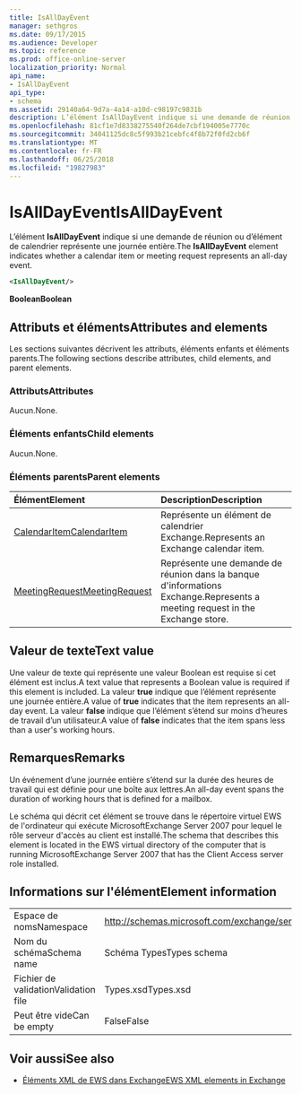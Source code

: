 ```yaml
---
title: IsAllDayEvent
manager: sethgros
ms.date: 09/17/2015
ms.audience: Developer
ms.topic: reference
ms.prod: office-online-server
localization_priority: Normal
api_name:
- IsAllDayEvent
api_type:
- schema
ms.assetid: 29140a64-9d7a-4a14-a10d-c98197c9831b
description: L’élément IsAllDayEvent indique si une demande de réunion ou d’élément de calendrier représente une journée entière.
ms.openlocfilehash: 81cf1e7d8338275540f264de7cbf194005e7770c
ms.sourcegitcommit: 34041125dc8c5f993b21cebfc4f8b72f0fd2cb6f
ms.translationtype: MT
ms.contentlocale: fr-FR
ms.lasthandoff: 06/25/2018
ms.locfileid: "19827983"
---
```

# <a name="isalldayevent"></a><span data-ttu-id="d4565-103">IsAllDayEvent</span><span class="sxs-lookup"><span data-stu-id="d4565-103">IsAllDayEvent</span></span>

<span data-ttu-id="d4565-104">L’élément **IsAllDayEvent** indique si une demande de réunion ou d’élément de calendrier représente une journée entière.</span><span class="sxs-lookup"><span data-stu-id="d4565-104">The **IsAllDayEvent** element indicates whether a calendar item or meeting request represents an all-day event.</span></span> 
  
```xml
<IsAllDayEvent/>
```

 <span data-ttu-id="d4565-105">**Boolean**</span><span class="sxs-lookup"><span data-stu-id="d4565-105">**Boolean**</span></span>
## <a name="attributes-and-elements"></a><span data-ttu-id="d4565-106">Attributs et éléments</span><span class="sxs-lookup"><span data-stu-id="d4565-106">Attributes and elements</span></span>

<span data-ttu-id="d4565-107">Les sections suivantes décrivent les attributs, éléments enfants et éléments parents.</span><span class="sxs-lookup"><span data-stu-id="d4565-107">The following sections describe attributes, child elements, and parent elements.</span></span>
  
### <a name="attributes"></a><span data-ttu-id="d4565-108">Attributs</span><span class="sxs-lookup"><span data-stu-id="d4565-108">Attributes</span></span>

<span data-ttu-id="d4565-109">Aucun.</span><span class="sxs-lookup"><span data-stu-id="d4565-109">None.</span></span>
  
### <a name="child-elements"></a><span data-ttu-id="d4565-110">Éléments enfants</span><span class="sxs-lookup"><span data-stu-id="d4565-110">Child elements</span></span>

<span data-ttu-id="d4565-111">Aucun.</span><span class="sxs-lookup"><span data-stu-id="d4565-111">None.</span></span>
  
### <a name="parent-elements"></a><span data-ttu-id="d4565-112">Éléments parents</span><span class="sxs-lookup"><span data-stu-id="d4565-112">Parent elements</span></span>

|<span data-ttu-id="d4565-113">**Élément**</span><span class="sxs-lookup"><span data-stu-id="d4565-113">**Element**</span></span>|<span data-ttu-id="d4565-114">**Description**</span><span class="sxs-lookup"><span data-stu-id="d4565-114">**Description**</span></span>|
|:-----|:-----|
|[<span data-ttu-id="d4565-115">CalendarItem</span><span class="sxs-lookup"><span data-stu-id="d4565-115">CalendarItem</span></span>](calendaritem.md) <br/> |<span data-ttu-id="d4565-116">Représente un élément de calendrier Exchange.</span><span class="sxs-lookup"><span data-stu-id="d4565-116">Represents an Exchange calendar item.</span></span>  <br/> |
|[<span data-ttu-id="d4565-117">MeetingRequest</span><span class="sxs-lookup"><span data-stu-id="d4565-117">MeetingRequest</span></span>](meetingrequest.md) <br/> |<span data-ttu-id="d4565-118">Représente une demande de réunion dans la banque d'informations Exchange.</span><span class="sxs-lookup"><span data-stu-id="d4565-118">Represents a meeting request in the Exchange store.</span></span>  <br/> |
   
## <a name="text-value"></a><span data-ttu-id="d4565-119">Valeur de texte</span><span class="sxs-lookup"><span data-stu-id="d4565-119">Text value</span></span>

<span data-ttu-id="d4565-120">Une valeur de texte qui représente une valeur Boolean est requise si cet élément est inclus.</span><span class="sxs-lookup"><span data-stu-id="d4565-120">A text value that represents a Boolean value is required if this element is included.</span></span> <span data-ttu-id="d4565-121">La valeur **true** indique que l’élément représente une journée entière.</span><span class="sxs-lookup"><span data-stu-id="d4565-121">A value of **true** indicates that the item represents an all-day event.</span></span> <span data-ttu-id="d4565-122">La valeur **false** indique que l’élément s’étend sur moins d’heures de travail d’un utilisateur.</span><span class="sxs-lookup"><span data-stu-id="d4565-122">A value of **false** indicates that the item spans less than a user's working hours.</span></span> 
  
## <a name="remarks"></a><span data-ttu-id="d4565-123">Remarques</span><span class="sxs-lookup"><span data-stu-id="d4565-123">Remarks</span></span>

<span data-ttu-id="d4565-124">Un événement d’une journée entière s’étend sur la durée des heures de travail qui est définie pour une boîte aux lettres.</span><span class="sxs-lookup"><span data-stu-id="d4565-124">An all-day event spans the duration of working hours that is defined for a mailbox.</span></span>
  
<span data-ttu-id="d4565-125">Le schéma qui décrit cet élément se trouve dans le répertoire virtuel EWS de l'ordinateur qui exécute MicrosoftExchange Server 2007 pour lequel le rôle serveur d'accès au client est installé.</span><span class="sxs-lookup"><span data-stu-id="d4565-125">The schema that describes this element is located in the EWS virtual directory of the computer that is running MicrosoftExchange Server 2007 that has the Client Access server role installed.</span></span>
  
## <a name="element-information"></a><span data-ttu-id="d4565-126">Informations sur l'élément</span><span class="sxs-lookup"><span data-stu-id="d4565-126">Element information</span></span>

|||
|:-----|:-----|
|<span data-ttu-id="d4565-127">Espace de noms</span><span class="sxs-lookup"><span data-stu-id="d4565-127">Namespace</span></span>  <br/> |http://schemas.microsoft.com/exchange/services/2006/types  <br/> |
|<span data-ttu-id="d4565-128">Nom du schéma</span><span class="sxs-lookup"><span data-stu-id="d4565-128">Schema name</span></span>  <br/> |<span data-ttu-id="d4565-129">Schéma Types</span><span class="sxs-lookup"><span data-stu-id="d4565-129">Types schema</span></span>  <br/> |
|<span data-ttu-id="d4565-130">Fichier de validation</span><span class="sxs-lookup"><span data-stu-id="d4565-130">Validation file</span></span>  <br/> |<span data-ttu-id="d4565-131">Types.xsd</span><span class="sxs-lookup"><span data-stu-id="d4565-131">Types.xsd</span></span>  <br/> |
|<span data-ttu-id="d4565-132">Peut être vide</span><span class="sxs-lookup"><span data-stu-id="d4565-132">Can be empty</span></span>  <br/> |<span data-ttu-id="d4565-133">False</span><span class="sxs-lookup"><span data-stu-id="d4565-133">False</span></span>  <br/> |
   
## <a name="see-also"></a><span data-ttu-id="d4565-134">Voir aussi</span><span class="sxs-lookup"><span data-stu-id="d4565-134">See also</span></span>



- [<span data-ttu-id="d4565-135">Éléments XML de EWS dans Exchange</span><span class="sxs-lookup"><span data-stu-id="d4565-135">EWS XML elements in Exchange</span></span>](ews-xml-elements-in-exchange.md)

